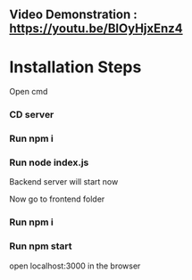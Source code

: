 ## Video Demonstration : https://youtu.be/BlOyHjxEnz4

# Installation Steps 
Open cmd 
### CD server
### Run npm i 
### Run node index.js 
Backend server will start now 

Now go to frontend folder 
### Run npm i 
### Run npm start

open localhost:3000 in the browser 
